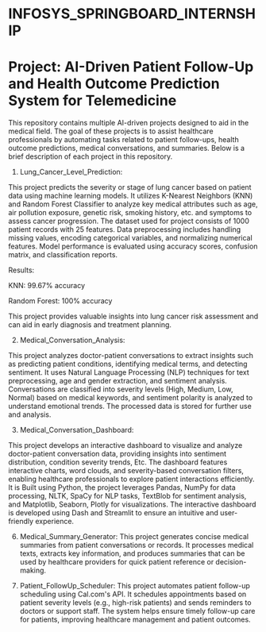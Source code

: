 # INFOSYS_SPRINGBOARD_INTERNSHIP

# Project: AI-Driven Patient Follow-Up and Health Outcome Prediction System for Telemedicine

This repository contains multiple AI-driven projects designed to aid in the medical field. The goal of these projects is to assist healthcare professionals by automating tasks related to patient follow-ups, health outcome predictions, medical conversations, and summaries. Below is a brief description of each project in this repository.

1. Lung_Cancer_Level_Prediction:
   
This project predicts the severity or stage of lung cancer based on patient data using machine learning models. It utilizes K-Nearest Neighbors (KNN) and Random Forest Classifier to analyze key medical attributes such as age, air pollution exposure, genetic risk, smoking history, etc. and symptoms to assess cancer progression. The dataset used for project consists of 1000 patient records with 25 features. Data preprocessing includes handling missing values, encoding categorical variables, and normalizing numerical features. Model performance is evaluated using accuracy scores, confusion matrix, and classification reports.

Results:

KNN: 99.67% accuracy

Random Forest: 100% accuracy

This project provides valuable insights into lung cancer risk assessment and can aid in early diagnosis and treatment planning.

2. Medical_Conversation_Analysis:
   
This project analyzes doctor-patient conversations to extract insights such as predicting patient conditions, identifying medical terms, and detecting sentiment. It uses Natural Language Processing (NLP) techniques for text preprocessing, age and gender extraction, and sentiment analysis. Conversations are classified into severity levels (High, Medium, Low, Normal) based on medical keywords, and sentiment polarity is analyzed to understand emotional trends. The processed data is stored for further use and analysis.

3. Medical_Conversation_Dashboard:
   
This project develops an interactive dashboard to visualize and analyze doctor-patient conversation data, providing insights into sentiment distribution, condition severity trends, Etc. The dashboard features interactive charts, word clouds, and severity-based conversation filters, enabling healthcare professionals to explore patient interactions efficiently. It is Built using Python, the project leverages Pandas, NumPy for data processing, NLTK, SpaCy for NLP tasks, TextBlob for sentiment analysis, and Matplotlib, Seaborn, Plotly for visualizations. The interactive dashboard is developed using Dash and Streamlit to ensure an intuitive and user-friendly experience.

6. Medical_Summary_Generator:
This project generates concise medical summaries from patient conversations or records. It processes medical texts, extracts key information, and produces summaries that can be used by healthcare providers for quick patient reference or decision-making.

7. Patient_FollowUp_Scheduler:
This project automates patient follow-up scheduling using Cal.com's API. It schedules appointments based on patient severity levels (e.g., high-risk patients) and sends reminders to doctors or support staff. The system helps ensure timely follow-up care for patients, improving healthcare management and patient outcomes.

